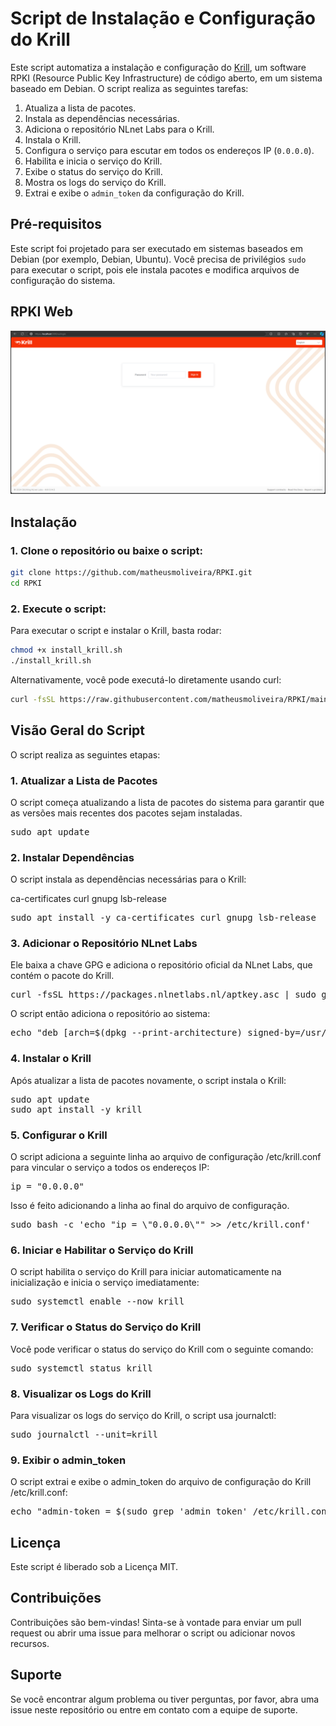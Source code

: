 # Script de Instalação e Configuração do Krill

Este script automatiza a instalação e configuração do [Krill](https://krill.docs.nlnetlabs.nl/en/stable/), um software RPKI (Resource Public Key Infrastructure) de código aberto, em um sistema baseado em Debian. O script realiza as seguintes tarefas:

1. Atualiza a lista de pacotes.
2. Instala as dependências necessárias.
3. Adiciona o repositório NLnet Labs para o Krill.
4. Instala o Krill.
5. Configura o serviço para escutar em todos os endereços IP (`0.0.0.0`).
6. Habilita e inicia o serviço do Krill.
7. Exibe o status do serviço do Krill.
8. Mostra os logs do serviço do Krill.
9. Extrai e exibe o `admin_token` da configuração do Krill.

## Pré-requisitos

Este script foi projetado para ser executado em sistemas baseados em Debian (por exemplo, Debian, Ubuntu). Você precisa de privilégios `sudo` para executar o script, pois ele instala pacotes e modifica arquivos de configuração do sistema.

## RPKI Web

![Logo do Projeto](img/rpki_web.png)

## Instalação

### 1. Clone o repositório ou baixe o script:

```bash
git clone https://github.com/matheusmoliveira/RPKI.git
cd RPKI
```

### 2. Execute o script:

Para executar o script e instalar o Krill, basta rodar:

```bash
chmod +x install_krill.sh
./install_krill.sh
```

Alternativamente, você pode executá-lo diretamente usando curl:

```bash
curl -fsSL https://raw.githubusercontent.com/matheusmoliveira/RPKI/main/install_krill.sh | bash
```

## Visão Geral do Script

O script realiza as seguintes etapas:

### 1. Atualizar a Lista de Pacotes

O script começa atualizando a lista de pacotes do sistema para garantir que as versões mais recentes dos pacotes sejam instaladas.

<pre>
sudo apt update
</pre>

### 2. Instalar Dependências

O script instala as dependências necessárias para o Krill:

ca-certificates
curl
gnupg
lsb-release

<pre>
sudo apt install -y ca-certificates curl gnupg lsb-release
</pre>

### 3. Adicionar o Repositório NLnet Labs

Ele baixa a chave GPG e adiciona o repositório oficial da NLnet Labs, que contém o pacote do Krill.

<pre>
curl -fsSL https://packages.nlnetlabs.nl/aptkey.asc | sudo gpg --dearmor -o /usr/share/keyrings/nlnetlabs-archive-keyring.gpg
</pre>

O script então adiciona o repositório ao sistema:

<pre>
echo "deb [arch=$(dpkg --print-architecture) signed-by=/usr/share/keyrings/nlnetlabs-archive-keyring.gpg] https://packages.nlnetlabs.nl/linux/debian $(lsb_release -cs) main" | sudo tee /etc/apt/sources.list.d/nlnetlabs.list > /dev/null
</pre>

### 4. Instalar o Krill

Após atualizar a lista de pacotes novamente, o script instala o Krill:

<pre>
sudo apt update
sudo apt install -y krill
</pre>

### 5. Configurar o Krill

O script adiciona a seguinte linha ao arquivo de configuração /etc/krill.conf para vincular o serviço a todos os endereços IP:

<pre>
ip = "0.0.0.0"
</pre>

Isso é feito adicionando a linha ao final do arquivo de configuração.

<pre>
sudo bash -c 'echo "ip = \"0.0.0.0\"" >> /etc/krill.conf'
</pre>

### 6. Iniciar e Habilitar o Serviço do Krill

O script habilita o serviço do Krill para iniciar automaticamente na inicialização e inicia o serviço imediatamente:

<pre>
sudo systemctl enable --now krill
</pre>

### 7. Verificar o Status do Serviço do Krill

Você pode verificar o status do serviço do Krill com o seguinte comando:

<pre>
sudo systemctl status krill
</pre>

### 8. Visualizar os Logs do Krill

Para visualizar os logs do serviço do Krill, o script usa journalctl:

<pre>
sudo journalctl --unit=krill
</pre>

### 9. Exibir o admin_token

O script extrai e exibe o admin_token do arquivo de configuração do Krill /etc/krill.conf:

<pre>
echo "admin-token = $(sudo grep 'admin_token' /etc/krill.conf | head -n 1 | cut -d '"' -f2)"
</pre>

## Licença

Este script é liberado sob a Licença MIT.

## Contribuições

Contribuições são bem-vindas! Sinta-se à vontade para enviar um pull request ou abrir uma issue para melhorar o script ou adicionar novos recursos.

## Suporte

Se você encontrar algum problema ou tiver perguntas, por favor, abra uma issue neste repositório ou entre em contato com a equipe de suporte.
